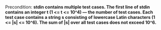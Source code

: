 Precondition: **stdin contains multiple test cases. The first line of stdin contains an integer t (1 <= t <= 10^4) — the number of test cases. Each test case contains a string s consisting of lowercase Latin characters (1 <= |s| <= 10^6). The sum of |s| over all test cases does not exceed 10^6.**